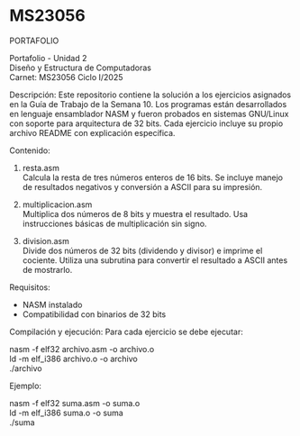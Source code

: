 # MS23056
PORTAFOLIO

Portafolio - Unidad 2  
Diseño y Estructura de Computadoras  
Carnet: MS23056 
Ciclo I/2025

Descripción:
Este repositorio contiene la solución a los ejercicios asignados en la Guía de Trabajo de la Semana 10. 
Los programas están desarrollados en lenguaje ensamblador NASM y fueron probados en sistemas GNU/Linux con soporte para arquitectura de 32 bits. 
Cada ejercicio incluye su propio archivo README con explicación específica.

Contenido:

1. resta.asm  
   Calcula la resta de tres números enteros de 16 bits.
   Se incluye manejo de resultados negativos y conversión a ASCII para su impresión.

2. multiplicacion.asm  
   Multiplica dos números de 8 bits y muestra el resultado.
   Usa instrucciones básicas de multiplicación sin signo.

3. division.asm  
   Divide dos números de 32 bits (dividendo y divisor) e imprime el cociente.
   Utiliza una subrutina para convertir el resultado a ASCII antes de mostrarlo.

Requisitos:
- NASM instalado
- Compatibilidad con binarios de 32 bits 

Compilación y ejecución:
Para cada ejercicio se debe ejecutar:

nasm -f elf32 archivo.asm -o archivo.o  
ld -m elf_i386 archivo.o -o archivo  
./archivo

Ejemplo:

nasm -f elf32 suma.asm -o suma.o  
ld -m elf_i386 suma.o -o suma  
./suma

